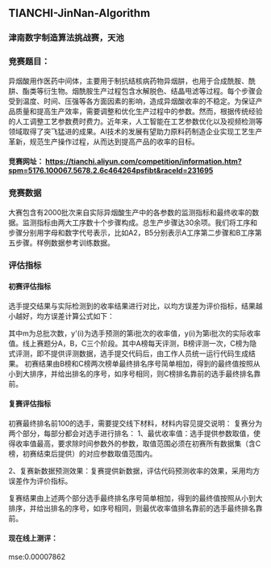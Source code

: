  ## TIANCHI-JinNan-Algorithm
 ### 津南数字制造算法挑战赛，天池
 
### 竞赛题目：
 异烟酸用作医药中间体，主要用于制抗结核病药物异烟肼，也用于合成酰胺、酰肼、酯类等衍生物。烟酰胺生产过程包含水解脱色、结晶甩滤等过程。每个步骤会受到温度、时间、压强等各方面因素的影响，造成异烟酸收率的不稳定。为保证产品质量和提高生产效率，需要调整和优化生产过程中的参数。然而，根据传统经验的人工调整工艺参数费时费力。近年来，人工智能在工艺参数优化以及视频检测等领域取得了突飞猛进的成果。AI技术的发展有望助力原料药制造企业实现工艺生产革新，规范生产操作过程，从而达到提高产品的收率的目标。
 
#### 竞赛网址： https://tianchi.aliyun.com/competition/information.htm?spm=5176.100067.5678.2.6c464264psfibt&raceId=231695
 
### 竞赛数据
大赛包含有2000批次来自实际异烟酸生产中的各参数的监测指标和最终收率的数据。监测指标由两大工序数十个步骤构成。总生产步骤达30余项。我们将工序和步骤分别用字母和数字代号表示，比如A2，B5分别表示A工序第二步骤和B工序第五步骤。样例数据参考训练数据。

### 评估指标
#### 初赛评估指标
选手提交结果与实际检测到的收率结果进行对比，以均方误差为评价指标，结果越小越好，均方误差计算公式如下：
         
其中m为总批次数，y'(i)为选手预测的第i批次的收率值，y(i)为第i批次的实际收率值。线上赛题分A，B，C三个阶段。其中A榜每天评测，B榜评测一次，C榜为隐式评测，即不提供评测数据，选手提交代码后，由工作人员统一运行代码生成结果。
初赛结果由B榜和C榜两次榜单最终排名序号简单相加，得到的最终值按照从小到大排序，并给出排名的序号，如序号相同，则C榜排名靠前的选手最终排名靠前。

#### 复赛评估指标
初赛最终排名前100的选手，需要提交线下材料，材料内容见提交说明：
复赛分为两个部分，每部分都会对选手进行排名：
1、最优收率值：选手提供参数取值，使得收率值最高，要求除时间参数外的参数，取值范围必须在初赛所有数据集（含C榜，初赛结束后提供）的对应参数取值范围内。

2、复赛新数据预测效果：复赛提供新数据，评估代码预测收率的效果，采用均方误差作为评价指标。

复赛结果由上述两个部分选手最终排名序号简单相加，得到的最终值按照从小到大排序，并给出排名的序号，如序号相同，则最优收率值排名靠前的选手最终排名靠前。
 
#### 现在线上测评：
mse:0.00007862
